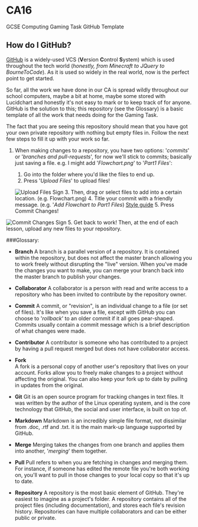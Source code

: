 # CA16
GCSE Computing Gaming Task GitHub Template




How do I GitHub?
-----

[GitHub](https://github.com) is a widely-used VCS (<b>V</b>ersion <b>C</b>ontrol <b>S</b>ystem) which  is used throughout the tech world (*honestly, from Minecraft to  JQuery to BourneToCode*). 
As it is used so widely in the real world, now is the perfect point to get started.

So far, all the work we have done in our CA is spread wildly throughout our school computers, maybe a bit at home, maybe some stored with Lucidchart and honestly it's not easy to mark or to keep track of for anyone.  
GitHub is the solution to this; this repository (see the Glossary) is a basic template of all the work that needs doing for the Gaming Task.

The fact that you are seeing this repository should mean that you have got your own private repository with nothing but empty files in. 
Follow the next few steps to fill it up with your work so far.

 1. When making changes to a repository, you have two options: '*commits*' or '*branches and pull-requests*', for now we'll stick to commits; basically just saving a file. 
 e.g. I might add '*Flowchart.png*' to '*Part1 Files*':
	1. Go into the folder where you'd like the files to end up.
	2. Press '*Upload Files*' to upload files! 
  
    ![Upload Files Sign](https://github.com/fabcooldog/Odds-and-Sods/blob/master/GitHub%20Upload%20Files%20Sign.JPG)
	3. Then, drag or select files to add into a certain location. (e.g. Flowchart.png)
	4. Title your commit with a friendly message. (e.g. '*Add Flowchart to Part1 Files*) [Style guide](https://github.com/phonegap/phonegap/wiki/Git-Commit-Message-Format)
	5. Press Commit Changes! 
  
  ![Commit Changes Sign](https://github.com/fabcooldog/Odds-and-Sods/blob/master/GitHub%20Commit%20Changes%20Sign.JPG)
 5. Get back to work! Then, at the end of each lesson, upload any new files to your repository.





###Glossary:

- **Branch**
A branch is a parallel version of a repository. It is contained within the repository, but does not affect the master branch allowing you to work freely without disrupting the "live" version. When you've made the changes you want to make, you can merge your branch back into the master branch to publish your changes.

- **Collaborator**
A collaborator is a person with read and write access to a repository who has been invited to contribute by the repository owner.

- **Commit**
A commit, or "revision", is an individual change to a file (or set of files). It's like when you save a file, except with GitHub you can choose to '*rollback*' to an older commit if it all goes pear-shaped. Commits usually contain a commit message which is a brief description of what changes were made.

- **Contributor**
A contributor is someone who has contributed to a project by having a pull request merged but does not have collaborator access.

- **Fork**             
A fork is a personal copy of another user's repository that lives on your account. Forks allow you to freely make changes to a project without affecting the original. You can also keep your fork up to date by pulling in updates from the original.

- **Git**
Git is an open source program for tracking changes in text files. It was written by the author of the Linux operating system, and is the core technology that GitHub, the social and user interface, is built on top of.


- **Markdown**
Markdown is an incredibly simple file format, not dissimilar from .doc, .rtf and .txt. it is the main mark-up language supported by GitHub.

- **Merge**
Merging takes the changes from one branch and applies them into another, '*merging*' them together.

- **Pull**
Pull refers to when you are fetching in changes and merging them. For instance, if someone has edited the remote file you're both working on, you'll want to pull in those changes to your local copy so that it's up to date.

- **Repository**
A repository is the most basic element of GitHub. They're easiest to imagine as a project's folder. A repository contains all of the project files (including documentation), and stores each file's revision history. Repositories can have multiple collaborators and can be either public or private.
